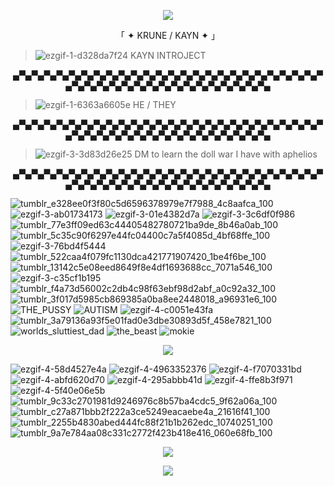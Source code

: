 <p align="center">
  <img src= "https://im.ezgif.com/tmp/ezgif-1-143ce07aca.gif"
</p>

<p align="center">
「 ✦ KRUNE / KAYN ✦ 」
</p>

> ![ezgif-1-d328da7f24](https://github.com/DVRKIN-BLVDE/DVRKIN-BLVDE/assets/151406916/dad7fa54-efb8-4480-b368-7782436ebb73) KAYN INTROJECT

<p align="center">
▄▀▄▀▄▀▄▀▄▀▄▀▄▀▄▀▄▀▄▀▄▀▄▀▄▀▄▀▄▀▄▀▄▀▄▀▄▀▄▀▄▀▄▀▄▀▄▀▄▀▄▀▄▀▄▀▄▀▄▀▄▀▄▀▄▀▄▀▄▀▄▀▄▀▄▀▄▀▄▀▄▀▄
</p>

> ![ezgif-1-6363a6605e](https://github.com/DVRKIN-BLVDE/DVRKIN-BLVDE/assets/151406916/d3715f21-a5bd-4e87-9077-4d9c6d482a93) HE / THEY

<p align="center">
▄▀▄▀▄▀▄▀▄▀▄▀▄▀▄▀▄▀▄▀▄▀▄▀▄▀▄▀▄▀▄▀▄▀▄▀▄▀▄▀▄▀▄▀▄▀▄▀▄▀▄▀▄▀▄▀▄▀▄▀▄▀▄▀▄▀▄▀▄▀▄▀▄▀▄▀▄▀▄▀▄▀▄
</p>

> ![ezgif-3-3d83d26e25](https://github.com/DVRKIN-BLVDE/DVRKIN-BLVDE/assets/151406916/b2f9b1e0-78ae-4fae-b51a-84e5ffbbc3b9) DM to learn the doll war I have with aphelios


<p align="center">
▄▀▄▀▄▀▄▀▄▀▄▀▄▀▄▀▄▀▄▀▄▀▄▀▄▀▄▀▄▀▄▀▄▀▄▀▄▀▄▀▄▀▄▀▄▀▄▀▄▀▄▀▄▀▄▀▄▀▄▀▄▀▄▀▄▀▄▀▄▀▄▀▄▀▄▀▄▀▄▀▄▀▄
</p>


![tumblr_e328ee0f3f80c5d6596378979e7f7988_4c8aafca_100](https://github.com/DVRKIN-BLVDE/DVRKIN-BLVDE/assets/151406916/c43417f8-2102-4f5e-bd94-db0bef066bed) ![ezgif-3-ab01734173](https://github.com/DVRKIN-BLVDE/DVRKIN-BLVDE/assets/151406916/0673ce91-33dc-4532-9e8d-14b4c0c82766) ![ezgif-3-01e4382d7a](https://github.com/DVRKIN-BLVDE/DVRKIN-BLVDE/assets/151406916/d0b51e8d-b9d0-4954-ad06-1bb62d33e31d) ![ezgif-3-3c6df0f986](https://github.com/DVRKIN-BLVDE/DVRKIN-BLVDE/assets/151406916/a9078f67-7b00-4f66-bf68-ae7988820212) ![tumblr_77e3ff09ed63c44405482780721ba9de_8b46a0ab_100](https://github.com/DVRKIN-BLVDE/DVRKIN-BLVDE/assets/151406916/4d25c64c-e60e-4e8e-aa95-9524b9d16600) ![tumblr_5c35c90f6297e44fc04400c7a5f4085d_4bf68ffe_100](https://github.com/DVRKIN-BLVDE/DVRKIN-BLVDE/assets/151406916/a1f8e5ef-434a-4132-86a2-aa343b579974) ![ezgif-3-76bd4f5444](https://github.com/DVRKIN-BLVDE/DVRKIN-BLVDE/assets/151406916/534883ce-6a4d-429f-8516-6103c4ed142b) ![tumblr_522caa4f079fc1130dca421771907420_1be4f6be_100](https://github.com/DVRKIN-BLVDE/DVRKIN-BLVDE/assets/151406916/6e819f33-71c3-4102-b1e6-d0df56e79912) ![tumblr_13142c5e08eed8649f8e4df1693688cc_7071a546_100](https://github.com/DVRKIN-BLVDE/DVRKIN-BLVDE/assets/151406916/2325edeb-fe45-493f-be9f-b397587d0e0f) ![ezgif-3-c35cf1b195](https://github.com/DVRKIN-BLVDE/DVRKIN-BLVDE/assets/151406916/a0aa56db-9641-41b5-9934-317f768a4f9b) ![tumblr_f4a73d56002c2db4c98f63ebf98d2abf_a0c92a32_100](https://github.com/DVRKIN-BLVDE/DVRKIN-BLVDE/assets/151406916/eaaf59a5-821a-40b3-88e0-18df7bd390e6) ![tumblr_3f017d5985cb869385a0ba8ee2448018_a96931e6_100](https://github.com/DVRKIN-BLVDE/DVRKIN-BLVDE/assets/151406916/a074a230-11ad-4732-b0b6-82d887027452) ![THE_PUSSY](https://github.com/DVRKIN-BLVDE/DVRKIN-BLVDE/assets/151406916/728a8d2e-23f0-43b9-99c4-617a4a4c0371) ![AUTISM](https://github.com/DVRKIN-BLVDE/DVRKIN-BLVDE/assets/151406916/2b933d5a-cbca-4b30-a1f2-b9ce2de40d9c) ![ezgif-4-c0051e43fa](https://github.com/DVRKIN-BLVDE/DVRKIN-BLVDE/assets/151406916/a13c726a-7002-4b2d-b83b-5823da4c685e) ![tumblr_3a79136a93f5e01fad0e3dbe30893d5f_458e7821_100](https://github.com/DVRKIN-BLVDE/DVRKIN-BLVDE/assets/151406916/e0651e60-6326-4b7e-9e81-12e6f916c1fc) ![worlds_sluttiest_dad](https://github.com/DVRKIN-BLVDE/DVRKIN-BLVDE/assets/151406916/a4c6af7d-4afb-4b22-bc66-0a84720b1186) ![the_beast](https://github.com/DVRKIN-BLVDE/DVRKIN-BLVDE/assets/151406916/b39ab69b-fb3b-4ee6-8fa2-0023a0c9decb) ![mokie](https://github.com/DVRKIN-BLVDE/DVRKIN-BLVDE/assets/151406916/1016b4e6-55ff-4e6c-b17e-91804afbed7e)


<p align="center">
  <img src= "https://im4.ezgif.com/tmp/ezgif-4-db0871b67a.gif"
</p>
  
![ezgif-4-58d4527e4a](https://github.com/DVRKIN-BLVDE/DVRKIN-BLVDE/assets/151406916/61b9746e-d04e-4679-b4c8-6910daf957ad) ![ezgif-4-4963352376](https://github.com/DVRKIN-BLVDE/DVRKIN-BLVDE/assets/151406916/615079a5-44fe-468b-83ee-4dedbe97fe1e) ![ezgif-4-f7070331bd](https://github.com/DVRKIN-BLVDE/DVRKIN-BLVDE/assets/151406916/7d2073f8-1f3f-4f03-8edc-b5b69923ecf5) ![ezgif-4-abfd620d70](https://github.com/DVRKIN-BLVDE/DVRKIN-BLVDE/assets/151406916/47a2662f-98c9-4dd7-866a-35c15049da98) ![ezgif-4-295abbb41d](https://github.com/DVRKIN-BLVDE/DVRKIN-BLVDE/assets/151406916/7907f1a5-8716-4c99-8b82-e0af899a236b) ![ezgif-4-ffe8b3f971](https://github.com/DVRKIN-BLVDE/DVRKIN-BLVDE/assets/151406916/decc5f39-fdc5-4210-85c4-32b02a731d61) ![ezgif-4-5f40e06e5b](https://github.com/DVRKIN-BLVDE/DVRKIN-BLVDE/assets/151406916/2395d2d6-91e3-40de-ab44-2d34e615b55b) ![tumblr_9c33c2701981d9246976c8b57ba4cdc5_9f62a06a_100](https://github.com/DVRKIN-BLVDE/DVRKIN-BLVDE/assets/151406916/b106d2e1-d0d4-4abb-942c-7bf37bff46e1) ![tumblr_c27a871bbb2f222a3ce5249eacaebe4a_21616f41_100](https://github.com/DVRKIN-BLVDE/DVRKIN-BLVDE/assets/151406916/82c954cc-9cd7-4592-a401-e6fce057cead) ![tumblr_2255b4830abed444fc88f21b1b262edc_10740251_100](https://github.com/DVRKIN-BLVDE/DVRKIN-BLVDE/assets/151406916/934480a4-06f9-4827-8bf1-84a050a9299e) ![tumblr_9a7e784aa08c331c2772f423b418e416_060e68fb_100](https://github.com/DVRKIN-BLVDE/DVRKIN-BLVDE/assets/151406916/0e309d11-999b-4b52-939c-ce315e946071) 

<p align="center">
  <img src= "https://im3.ezgif.com/tmp/ezgif-3-780c8aaa6b.gif"
</p>

<p align="center">
  <img src= "https://media.discordapp.net/attachments/1164701508957384704/1175575853497860246/please.png?ex=656bbb54&is=65594654&hm=48a4a352fd03ab86d8ba730e9c76aefad5291d5e367bec50283c1cf01406a90c&=&width=661&height=662"
</p>
